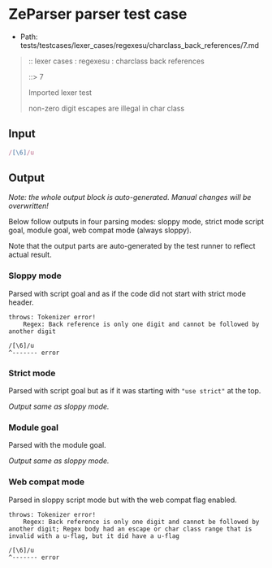 # ZeParser parser test case

- Path: tests/testcases/lexer_cases/regexesu/charclass_back_references/7.md

> :: lexer cases : regexesu : charclass back references
>
> ::> 7
>
> Imported lexer test
>
> non-zero digit escapes are illegal in char class


## Input

`````js
/[\6]/u
`````

## Output

_Note: the whole output block is auto-generated. Manual changes will be overwritten!_

Below follow outputs in four parsing modes: sloppy mode, strict mode script goal, module goal, web compat mode (always sloppy).

Note that the output parts are auto-generated by the test runner to reflect actual result.

### Sloppy mode

Parsed with script goal and as if the code did not start with strict mode header.

`````
throws: Tokenizer error!
    Regex: Back reference is only one digit and cannot be followed by another digit

/[\6]/u
^------- error
`````

### Strict mode

Parsed with script goal but as if it was starting with `"use strict"` at the top.

_Output same as sloppy mode._

### Module goal

Parsed with the module goal.

_Output same as sloppy mode._

### Web compat mode

Parsed in sloppy script mode but with the web compat flag enabled.

`````
throws: Tokenizer error!
    Regex: Back reference is only one digit and cannot be followed by another digit; Regex body had an escape or char class range that is invalid with a u-flag, but it did have a u-flag

/[\6]/u
^------- error
`````

